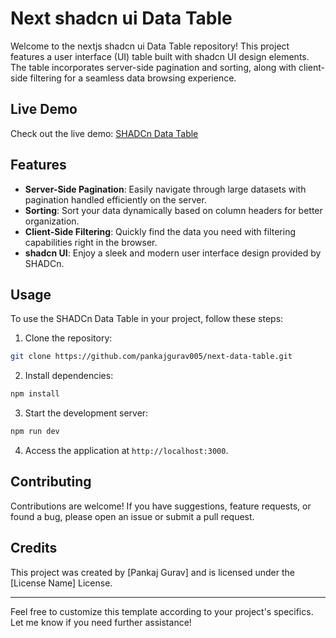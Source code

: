 # Next shadcn ui Data Table

Welcome to the nextjs shadcn ui Data Table repository! This project features a user interface (UI) table built with shadcn UI design elements. The table incorporates server-side pagination and sorting, along with client-side filtering for a seamless data browsing experience.

## Live Demo

Check out the live demo: [SHADCn Data Table](https://next-shadcn-data-table.vercel.app/)

## Features

- **Server-Side Pagination**: Easily navigate through large datasets with pagination handled efficiently on the server.
- **Sorting**: Sort your data dynamically based on column headers for better organization.
- **Client-Side Filtering**: Quickly find the data you need with filtering capabilities right in the browser.
- **shadcn UI**: Enjoy a sleek and modern user interface design provided by SHADCn.

## Usage

To use the SHADCn Data Table in your project, follow these steps:

1. Clone the repository:

```bash
git clone https://github.com/pankajgurav005/next-data-table.git
```

2. Install dependencies:

```bash
npm install
```

3. Start the development server:

```bash
npm run dev
```

4. Access the application at `http://localhost:3000`.

## Contributing

Contributions are welcome! If you have suggestions, feature requests, or found a bug, please open an issue or submit a pull request.

## Credits

This project was created by [Pankaj Gurav] and is licensed under the [License Name] License.


---

Feel free to customize this template according to your project's specifics. Let me know if you need further assistance!